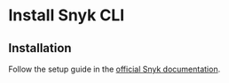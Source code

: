# Install Snyk CLI

## Installation
Follow the setup guide in the [official Snyk documentation](https://support.snyk.io/hc/en-us/articles/360003812458-Getting-started-with-the-CLI).

